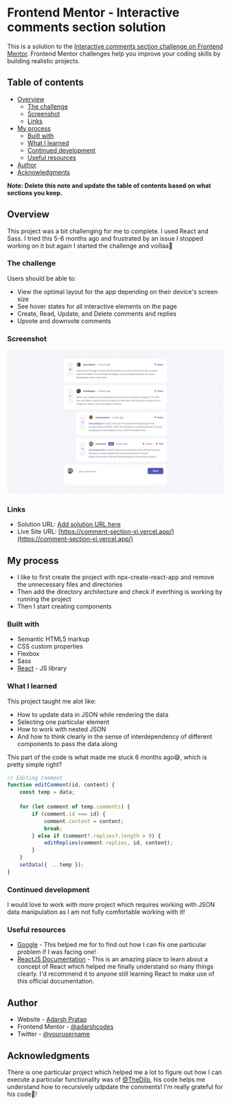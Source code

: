 # Frontend Mentor - Interactive comments section solution

This is a solution to the [Interactive comments section challenge on Frontend Mentor](https://www.frontendmentor.io/challenges/interactive-comments-section-iG1RugEG9). Frontend Mentor challenges help you improve your coding skills by building realistic projects.

## Table of contents

- [Overview](#overview)
  - [The challenge](#the-challenge)
  - [Screenshot](#screenshot)
  - [Links](#links)
- [My process](#my-process)
  - [Built with](#built-with)
  - [What I learned](#what-i-learned)
  - [Continued development](#continued-development)
  - [Useful resources](#useful-resources)
- [Author](#author)
- [Acknowledgments](#acknowledgments)

**Note: Delete this note and update the table of contents based on what sections you keep.**

## Overview

This project was a bit challenging for me to complete. I used React and Sass. I tried this 5-6 months ago and frustrated by an issue I stopped working on it but again I started the challenge and voillaa🚀

### The challenge

Users should be able to:

- View the optimal layout for the app depending on their device's screen size
- See hover states for all interactive elements on the page
- Create, Read, Update, and Delete comments and replies
- Upvote and downvote comments

### Screenshot

![](./screenshot.png)

### Links

- Solution URL: [Add solution URL here](https://your-solution-url.com)
- Live Site URL: [https://comment-section-xi.vercel.app/](https://comment-section-xi.vercel.app/)

## My process

- I like to first create the project with npx-create-react-app and remove the unnecessary files and directories
- Then add the directory architecture and check if everthing is working by running the project
- Then I start creating components

### Built with

- Semantic HTML5 markup
- CSS custom properties
- Flexbox
- Sass
- [React](https://reactjs.org/) - JS library

### What I learned

This project taught me alot like:

- How to update data in JSON while rendering the data
- Selecting one particular element
- How to work with nested JSON
- And how to think clearly in the sense of interdependency of different components to pass the data along

This part of the code is what made me stuck 6 months ago😅, which is pretty simple right?

```js
// Editing Comment
function editComment(id, content) {
	const temp = data;

	for (let comment of temp.comments) {
		if (comment.id === id) {
			comment.content = content;
			break;
		} else if (comment?.replies?.length > 0) {
			editReplies(comment.replies, id, content);
		}
	}
	setData({ ...temp });
}
```

### Continued development

I would love to work with more project which requires working with JSON data manipulation as I am not fully comfortable working with it!

### Useful resources

- [Google](https://www.google.com) - This helped me for to find out how I can fix one particular problem if I was facing one!
- [ReactJS Documentation](https://reactjs.org/) - This is an amazing place to learn about a concept of React which helped me finally understand so many things clearly. I'd recommend it to anyone still learning React to make use of this official documentation.

## Author

- Website - [Adarsh Pratap](https://www.github.com/adarshcodes)
- Frontend Mentor - [@adarshcodes](https://www.frontendmentor.io/profile/adarshcodes)
- Twitter - [@yourusername](https://www.twitter.com/ideallyAdarsh)

## Acknowledgments

There is one particular project which helped me a lot to figure out how I can execute a particular functionality was of [@TheDilp](https://www.frontendmentor.io/profile/TheDilp), his code helps me understand how to recursively udpdate the comments! I'm really grateful for his code🙏!
